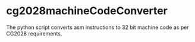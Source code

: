 # cg2028machineCodeConverter
The python script converts asm instructions to 32 bit machine code as per CG2028 requirements.
